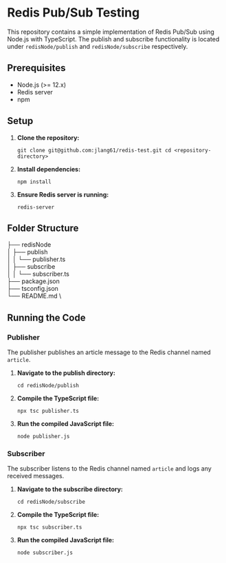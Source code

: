 
# Redis Pub/Sub Testing

This repository contains a simple implementation of Redis Pub/Sub using Node.js with TypeScript. The publish and subscribe functionality is located under `redisNode/publish` and `redisNode/subscribe` respectively.

## Prerequisites

-   Node.js (>= 12.x)
-   Redis server
-   npm

## Setup

1.  **Clone the repository:**
    
    `git clone git@github.com:jlang61/redis-test.git
    cd <repository-directory>` 
    
2.  **Install dependencies:**
    
    `npm install` 
    
3.  **Ensure Redis server is running:**
    
    `redis-server` 
    

## Folder Structure


├── redisNode \
│   ├── publish \
│   │   └── publisher.ts \
│   ├── subscribe \
│   │   └── subscriber.ts \
├── package.json \
├── tsconfig.json \
└── README.md \


## Running the Code

### Publisher

The publisher publishes an article message to the Redis channel named `article`.

1.  **Navigate to the publish directory:**
    
    `cd redisNode/publish` 
    
2.  **Compile the TypeScript file:**
    
    `npx tsc publisher.ts` 
    
3.  **Run the compiled JavaScript file:**
    
    `node publisher.js` 
    

### Subscriber

The subscriber listens to the Redis channel named `article` and logs any received messages.

1.  **Navigate to the subscribe directory:**
    
    `cd redisNode/subscribe` 
    
2.  **Compile the TypeScript file:**
    
    `npx tsc subscriber.ts` 
    
3.  **Run the compiled JavaScript file:**
    
     `node subscriber.js`
